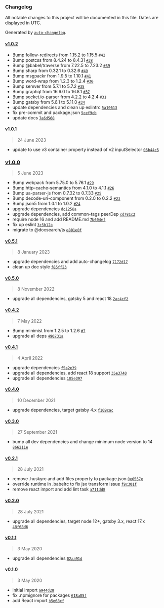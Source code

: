 ### Changelog

All notable changes to this project will be documented in this file. Dates are displayed in UTC.

Generated by [`auto-changelog`](https://github.com/CookPete/auto-changelog).

#### [v1.0.2](https://github.com/ayan4m1/gatsby-plugin-algolia-docsearch-options/compare/v1.0.1...v1.0.2)

- Bump follow-redirects from 1.15.2 to 1.15.5 [`#42`](https://github.com/ayan4m1/gatsby-plugin-algolia-docsearch-options/pull/42)
- Bump postcss from 8.4.24 to 8.4.31 [`#38`](https://github.com/ayan4m1/gatsby-plugin-algolia-docsearch-options/pull/38)
- Bump @babel/traverse from 7.22.5 to 7.23.2 [`#39`](https://github.com/ayan4m1/gatsby-plugin-algolia-docsearch-options/pull/39)
- Bump sharp from 0.32.1 to 0.32.6 [`#40`](https://github.com/ayan4m1/gatsby-plugin-algolia-docsearch-options/pull/40)
- Bump msgpackr from 1.9.5 to 1.10.1 [`#41`](https://github.com/ayan4m1/gatsby-plugin-algolia-docsearch-options/pull/41)
- Bump word-wrap from 1.2.3 to 1.2.4 [`#36`](https://github.com/ayan4m1/gatsby-plugin-algolia-docsearch-options/pull/36)
- Bump semver from 5.7.1 to 5.7.2 [`#35`](https://github.com/ayan4m1/gatsby-plugin-algolia-docsearch-options/pull/35)
- Bump graphql from 16.6.0 to 16.8.1 [`#37`](https://github.com/ayan4m1/gatsby-plugin-algolia-docsearch-options/pull/37)
- Bump socket.io-parser from 4.2.2 to 4.2.4 [`#31`](https://github.com/ayan4m1/gatsby-plugin-algolia-docsearch-options/pull/31)
- Bump gatsby from 5.6.1 to 5.11.0 [`#34`](https://github.com/ayan4m1/gatsby-plugin-algolia-docsearch-options/pull/34)
- update dependencies and clean up eslintrc [`5a10613`](https://github.com/ayan4m1/gatsby-plugin-algolia-docsearch-options/commit/5a106137e45f41f7dae9e3c9b8c8a1edc993a2cb)
- fix pre-commit and package.json [`5cef9cb`](https://github.com/ayan4m1/gatsby-plugin-algolia-docsearch-options/commit/5cef9cb0cab6742db120c01d4efe0b241823e7c3)
- update docs [`7a6d568`](https://github.com/ayan4m1/gatsby-plugin-algolia-docsearch-options/commit/7a6d568aebc5027ad00ec9401bcd8c16bf758b4f)

#### [v1.0.1](https://github.com/ayan4m1/gatsby-plugin-algolia-docsearch-options/compare/v1.0.0...v1.0.1)

> 24 June 2023

- update to use v3 container property instead of v2 inputSelector [`05b44c5`](https://github.com/ayan4m1/gatsby-plugin-algolia-docsearch-options/commit/05b44c55b20e5427db1e33df6002baaf4579a78a)

### [v1.0.0](https://github.com/ayan4m1/gatsby-plugin-algolia-docsearch-options/compare/v0.5.1...v1.0.0)

> 5 June 2023

- Bump webpack from 5.75.0 to 5.76.1 [`#29`](https://github.com/ayan4m1/gatsby-plugin-algolia-docsearch-options/pull/29)
- Bump http-cache-semantics from 4.1.0 to 4.1.1 [`#26`](https://github.com/ayan4m1/gatsby-plugin-algolia-docsearch-options/pull/26)
- Bump ua-parser-js from 0.7.32 to 0.7.33 [`#25`](https://github.com/ayan4m1/gatsby-plugin-algolia-docsearch-options/pull/25)
- Bump decode-uri-component from 0.2.0 to 0.2.2 [`#23`](https://github.com/ayan4m1/gatsby-plugin-algolia-docsearch-options/pull/23)
- Bump json5 from 1.0.1 to 1.0.2 [`#24`](https://github.com/ayan4m1/gatsby-plugin-algolia-docsearch-options/pull/24)
- upgrade dependencies [`dc1258a`](https://github.com/ayan4m1/gatsby-plugin-algolia-docsearch-options/commit/dc1258a2f4205e5f0d16fe61357c09e2e94f1499)
- upgrade dependencies, add common-tags peerDep [`cd781c2`](https://github.com/ayan4m1/gatsby-plugin-algolia-docsearch-options/commit/cd781c2af3fdb11bb6aaf1b063a27bc1ecda3116)
- require node 16 and add README.md [`7b604ef`](https://github.com/ayan4m1/gatsby-plugin-algolia-docsearch-options/commit/7b604efffda6c423e5f157685aa5b0330b3228a0)
- fix up eslint [`3c5b12a`](https://github.com/ayan4m1/gatsby-plugin-algolia-docsearch-options/commit/3c5b12ac4447ee00dae1f19cd3a2559d25a07fa7)
- migrate to @docsearch/js [`e881e0f`](https://github.com/ayan4m1/gatsby-plugin-algolia-docsearch-options/commit/e881e0f74424581262ce80e44ebca9211e4bedba)

#### [v0.5.1](https://github.com/ayan4m1/gatsby-plugin-algolia-docsearch-options/compare/v0.5.0...v0.5.1)

> 8 January 2023

- upgrade dependencies and add auto-changelog [`7172d17`](https://github.com/ayan4m1/gatsby-plugin-algolia-docsearch-options/commit/7172d176e2c3aa51626951d5729830a57595abcf)
- clean up doc style [`f85ff23`](https://github.com/ayan4m1/gatsby-plugin-algolia-docsearch-options/commit/f85ff236195a78edc1b350d085abb92b758b1f39)

#### [v0.5.0](https://github.com/ayan4m1/gatsby-plugin-algolia-docsearch-options/compare/v0.4.2...v0.5.0)

> 8 November 2022

- upgrade all dependencies, gatsby 5 and react 18 [`2ac4cf2`](https://github.com/ayan4m1/gatsby-plugin-algolia-docsearch-options/commit/2ac4cf2986d97b3392abe032e899848959502bc4)

#### [v0.4.2](https://github.com/ayan4m1/gatsby-plugin-algolia-docsearch-options/compare/v0.4.1...v0.4.2)

> 7 May 2022

- Bump minimist from 1.2.5 to 1.2.6 [`#7`](https://github.com/ayan4m1/gatsby-plugin-algolia-docsearch-options/pull/7)
- upgrade all deps [`490731a`](https://github.com/ayan4m1/gatsby-plugin-algolia-docsearch-options/commit/490731ad56a8bd3e841abcfc2aae45a892891274)

#### [v0.4.1](https://github.com/ayan4m1/gatsby-plugin-algolia-docsearch-options/compare/v0.4.0...v0.4.1)

> 4 April 2022

- upgrade dependencies [`f5a2e39`](https://github.com/ayan4m1/gatsby-plugin-algolia-docsearch-options/commit/f5a2e39a03189026ecaf9402b32b1272ab4bf6fb)
- upgrade all dependencies, add react 18 support [`35e3740`](https://github.com/ayan4m1/gatsby-plugin-algolia-docsearch-options/commit/35e374096e524fccc52402903d8d5178f0f06d9b)
- upgrade all dependencies [`185e397`](https://github.com/ayan4m1/gatsby-plugin-algolia-docsearch-options/commit/185e397a8b179b94ed9418517f7582272cb6b776)

#### [v0.4.0](https://github.com/ayan4m1/gatsby-plugin-algolia-docsearch-options/compare/v0.3.0...v0.4.0)

> 10 December 2021

- upgrade dependencies, target gatsby 4.x [`f109cac`](https://github.com/ayan4m1/gatsby-plugin-algolia-docsearch-options/commit/f109cac413af6229be77966fe5b34d7b26d4625a)

#### [v0.3.0](https://github.com/ayan4m1/gatsby-plugin-algolia-docsearch-options/compare/v0.2.1...v0.3.0)

> 27 September 2021

- bump all dev dependencies and change minimum node version to 14 [`866211e`](https://github.com/ayan4m1/gatsby-plugin-algolia-docsearch-options/commit/866211ed7f9dafd27d88b05c40bdc62639c038ce)

#### [v0.2.1](https://github.com/ayan4m1/gatsby-plugin-algolia-docsearch-options/compare/v0.2.0...v0.2.1)

> 28 July 2021

- remove .huskyrc and add files property to package.json [`0e6557e`](https://github.com/ayan4m1/gatsby-plugin-algolia-docsearch-options/commit/0e6557eb2ff0e4a3f361ccc4b3e934710e87680e)
- override runtime in .babelrc to fix jsx transform issue [`f9c301f`](https://github.com/ayan4m1/gatsby-plugin-algolia-docsearch-options/commit/f9c301ff48040e49618a54bbf359b5da18a7b331)
- remove react import and add lint task [`a711dd8`](https://github.com/ayan4m1/gatsby-plugin-algolia-docsearch-options/commit/a711dd8020c6e814167b358311790a9f7b34a1be)

#### [v0.2.0](https://github.com/ayan4m1/gatsby-plugin-algolia-docsearch-options/compare/v0.1.1...v0.2.0)

> 28 July 2021

- upgrade all dependencies, target node 12+, gatsby 3.x, react 17.x [`48f68d6`](https://github.com/ayan4m1/gatsby-plugin-algolia-docsearch-options/commit/48f68d6fa880735c84f84f43413c57d98867dcdf)

#### [v0.1.1](https://github.com/ayan4m1/gatsby-plugin-algolia-docsearch-options/compare/v0.1.0...v0.1.1)

> 3 May 2020

- upgrade all dependencies [`02aa91d`](https://github.com/ayan4m1/gatsby-plugin-algolia-docsearch-options/commit/02aa91db11fa797e6587838b86a4913d8067b6e5)

#### v0.1.0

> 3 May 2020

- initial import [`a944d28`](https://github.com/ayan4m1/gatsby-plugin-algolia-docsearch-options/commit/a944d28ef049e2880a844571163d5cd5036470cd)
- fix .npmignore for packages [`618a85f`](https://github.com/ayan4m1/gatsby-plugin-algolia-docsearch-options/commit/618a85fd7187c0e7fd19d8309af00ddfb3f7b9ee)
- add React import [`b5e68cf`](https://github.com/ayan4m1/gatsby-plugin-algolia-docsearch-options/commit/b5e68cfddd7659ace322847066ab4533d85f09e0)
